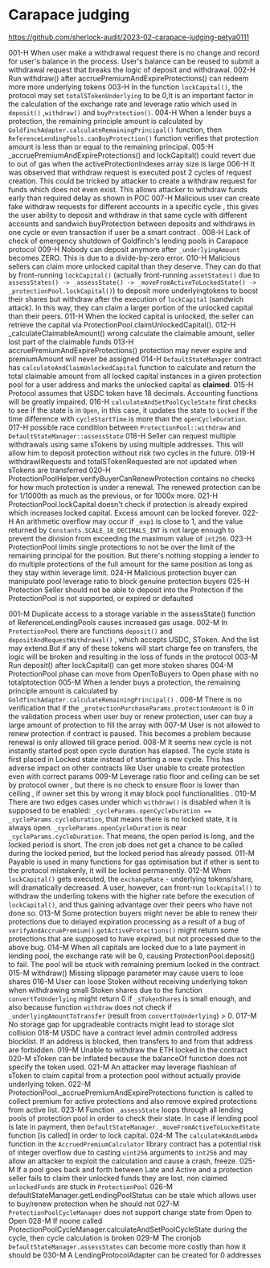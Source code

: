 # Carapace judging
https://github.com/sherlock-audit/2023-02-carapace-judging-petya0111 


001-H When user make a withdrawal request there is no change and record for user's balance in the process. User's balance can be reused to submit a withdrawal request that breaks the logic of deposit and withdrawal.
002-H Run withdraw() after accruePremiumAndExpireProtections() can redeem more more underlying tokens
003-H In the function ```lockCapital()```, the protocol may set ```totalSTokenUnderlying``` to be 0,It is an important factor in the calculation of the exchange rate and leverage ratio which used in ```deposit()``` ,```withdraw()``` and ```buyProtection()```.
004-H When a lender buys a protection, the remaining principle amount is calculated by `GoldfinchAdapter.calculateRemainingPrincipal()` function, then  `ReferenceLendingPools.canBuyProtection()` function verifies that protection amount is less than or equal to the remaining principal.
005-H _accruePremiumAndExpireProtections() and lockCapital() could revert due to out of gas when the activeProtectionIndexes array size is large
006-H It was observed that withdraw request is executed post 2 cycles of request creation. This could be tricked by attacker to create a withdraw request for funds which does not even exist. This allows attacker to withdraw funds early than required delay as shown in POC
007-H Malicious user can create fake withdraw requests for different accounts in a specific cycle , this gives the user ability to deposit and withdraw in that same cycle with different accounts and sandwich buyProtection between deposits and withdraws in one cycle or even transaction if user be a smart contract .
008-H Lack of check of emergency shutdown of Goldfinch's lending pools in Carapace protocol
009-H Nobody can deposit anymore after ``_underlyingAmount`` becomes ZERO. This is due to a divide-by-zero error. 
010-H Malicious sellers can claim more unlocked capital than they deserve. They can do that by front-running ``lockCapital()`` (actually front-running ``assetStates()`` due to ``assessStates() -> _assessState() -> _moveFromActiveToLockedState() -> _protectionPool.lockCapital()``)  to deposit more underlyingtokens to boost their shares but withdraw after the execution of ``lockCapital`` (sandwich attack). In this way, they can claim a larger portion of the unlocked capital than their peers. 
011-H When the locked capital is unlocked, the seller can retrieve the capital via ProtectionPool.claimUnlockedCapital().
012-H _calculateClaimableAmount()  wrong calculate the claimable amount, seller lost part of the claimable funds
013-H accruePremiumAndExpireProtections() protection may never expire and premiumAmount will never be assigned
014-H `DefaultStateManager` contract has `calculateAndClaimUnlockedCapital` function to calculate and return the total claimable amount from all locked capital instances in a given protection pool for a user address and marks the unlocked capital as **claimed**.
015-H Protocol assumes that USDC token have 18 decimals. Accounting functions will be greatly impaired.
016-H `calculateAndSetPoolCycleState` first checks to see if the state is in `Open`, in this case, it updates the state to `Locked` if the time difference with `cycleStartTime` is more than the `openCycleDuration`.
017-H possible race condition between `ProtectionPool::withdraw` and `DefaultStateManager::assessState`
018-H Seller can request multiple withdrawals using same sTokens by using multiple addresses. This will allow him to deposit protection without risk two cycles in the future.
019-H withdrawlRequests and totalSTokenRequested are not updated when sTokens are transferred
020-H ProtectionPoolHelper.verifyBuyerCanRenewProtection contains no checks for how much protection is under a renewal. The renewed protection can be for 1/1000th as much as the previous, or for 1000x more. 
021-H ProtectionPool.lockCapital doesn't check if protection is already expired which increases locked capital. Excess amount can be locked forever.
022-H An arithmetic overflow may occur if `_exp1` is close to 1, and the value returned by `Constants.SCALE_18_DECIMALS_INT` is not large enough to prevent the division from exceeding the maximum value of `int256`.
023-H ProtectionPool limits single protections to not be over the limit of the remaining principal for the position. But there's nothing stopping a lender to do multiple protections of the full amount for the same position as long as they stay within leverage limit.
024-H Malicious protection buyer can manipulate pool leverage ratio to block genuine protection buyers
025-H Protection Seller should not be able to deposit into the Protection if the ProtectionPool is not supported, or expired or defaulted





001-M Duplicate access to a storage variable in the assessState() function of ReferenceLendingPools causes increased gas usage. 
002-M In ```ProtectionPool```  there are  functions ```deposit()``` and ```depositAndRequestWithdrawal()``` , which accepts USDC, SToken.  And the list may extend.But if any of these tokens will start charge fee on transfers, the logic will be broken and resulting in the loss of funds in the protocol
003-M Run deposit() after lockCapital() can get more stoken shares
004-M ProtectionPool phase can move from OpenToBuyers to Open phase with no totalptotection
005-M When a lender buys a protection, the remaining principle amount is calculated by `GoldfinchAdapter.calculateRemainingPrincipal()` .
006-M There is no verification that  if the ```_protectionPurchaseParams.protectionAmount```  is 0 in the validation process when user buy or renew protection,  user can buy a large amount of protection to fill the array with
007-M User is not allowed to renew protection if contract is paused. This becomes a problem because renewal is only allowed till grace period.
008-M It seems new cycle is not instantly started post open cycle duration has elapsed. The cycle state is first placed in Locked state instead of starting a new cycle. This has adverse impact on other contracts like User unable to create protection even with correct params
009-M Leverage ratio floor and ceiling can be set by protocol owner , but there is no check to ensure floor is lower than ceiling , if owner set this by wrong it may block pool functionalities .
010-M There are two edges cases under which ``withdraw()`` is disabled when it is supposed to be enabled: ``_cycleParams.openCycleDuration == _cycleParams.cycleDuration``, that means there is no locked state, it is always open. ``_cycleParams.openCycleDuration`` is near ``_cycleParams.cycleDuration``. That means, the open period is long, and the locked period is short. The cron job does not get a chance to be called during the locked period, but the locked period has already passed. 
011-M Payable is used in many functions for gas optimisation but if ether is sent to the protocol mistakenly, it will be locked permanently.
012-M When ``lockCapital()`` gets executed, the ``exchangeRate`` - underlying tokens/share, will dramatically decreased. A user, however, can front-run ``lockCapital()`` to withdraw the underling tokens with the higher rate before the execution of ``lockCapital()``, and thus gaining advantage over their peers who have not done so. 
013-M Some protection buyers might never  be able to renew their protections due to delayed expiration processing as a result of a bug of ``verifyAndAccruePremium()``.``getActiveProtections()`` might return some protections that are supposed to have expired, but not processed due to the above bug.
014-M When all capitals are locked due to a late payment in lending pool, the exchange rate will be 0, causing ProtectionPool.deposit() to fail. The pool will be stuck with remaining premium locked in the contract.
015-M withdraw() Missing slippage parameter may cause users to lose shares
016-M User can loose Stoken without receiving underlying token when withdrawing small Stoken shares due to the function `convertToUnderlying` might return 0 if `_sTokenShares` is small enough, and also because function `withdraw` does not check if `_underlyingAmountToTransfer` (result from `convertToUnderlying`) > 0.
017-M No storage gap for upgradeable contracts might lead to storage slot collision
018-M USDC  have a contract level admin controlled address blocklist. If an address is blocked, then transfers to and from that address are forbidden.
019-M Unable to withdraw the ETH locked in the contract
020-M sToken can be inflated because the balanceOf function does not specify the token used.
021-M An attacker may leverage flashloan of sToken to claim capital from a protection pool without actually provide underlying token.
022-M ProtectionPool._accruePremiumAndExpireProtections function is called to collect premium for active protections and also remove expired protections from active list.
023-M Function `_assessState` loops through all lending pools of protection pool in order to check their state. In case if lending pool is late in payment, then `DefaultStateManager._moveFromActiveToLockedState` function [is called]  in order to lock capital.
024-M The `calculateKAndLambda` function in the `AccruedPremiumCalculator` library contract has a potential risk of integer overflow due to casting `uint256` arguments to `int256` and may allow an attacker to exploit the calculation and cause a crash, freeze.
025-M If a pool goes back and forth between Late and Active and a protection seller fails to claim their unlocked funds they are lost. non claimed `unlockedFunds` are stuck in `ProtectionPool`
026-M defaultStateManager.getLendingPoolStatus can be stale which allows user to buy/renew protection when he should not
027-M `ProtectionPoolCycleManager` does not support change state from Open to Open
028-M If noone called ProtectionPoolCycleManager.calculateAndSetPoolCycleState during the cycle, then cycle calculation is broken
029-M The cronjob `DefaultStateManager.assessStates` can become more costly than how it should be
030-M A LendingProtocolAdapter can be created for 0 addresses
